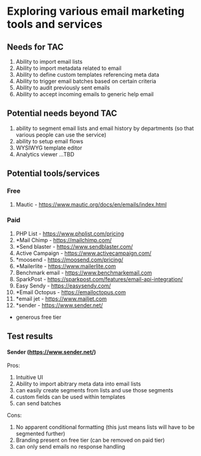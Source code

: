 # Exploring various email marketing tools and services

## Needs for TAC

1. Ability to import email lists
2. Ability to import metadata related to email
3. Ability to define custom templates referencing meta data
4. Ability to trigger email batches based on certain criteria
5. Ability to audit previously sent emails
6. Ability to accept incoming emails to generic help email

## Potential needs beyond TAC

1. ability to segment email lists and email history by departments (so that various people can use the service)
2. ability to setup email flows
3. WYSIWYG template editor
4. Analytics viewer
...TBD


## Potential tools/services
### Free
1. Mautic - https://www.mautic.org/docs/en/emails/index.html
### Paid
1. PHP List - https://www.phplist.com/pricing
2. *Mail Chimp - https://mailchimp.com/
3. *Send blaster - https://www.sendblaster.com/
4. Active Campaign - https://www.activecampaign.com/
5. *moosend - https://moosend.com/pricing/
6. *Mailerlite - https://www.mailerlite.com  
7. Benchmark email - https://www.benchmarkemail.com
8. SparkPost - https://sparkpost.com/features/email-api-integration/
9. Easy Sendy - https://easysendy.com/
10. *Email Octopus - https://emailoctopus.com
11. *email jet - https://www.mailjet.com
12. *sender -  https://www.sender.net/

* generous free tier


## Test results

#### Sender (https://www.sender.net/)
Pros:
1. Intuitive UI
2. Ability to import abitrary meta data into email lists
3. can easily create segments from lists and use those segments
4. custom fields can be used within templates
5. can send batches

Cons:
1. No apparent conditional formatting (this just means lists will have to be segmented further)
2. Branding present on free tier (can be removed on paid tier)
3. can only send emails no response handling


